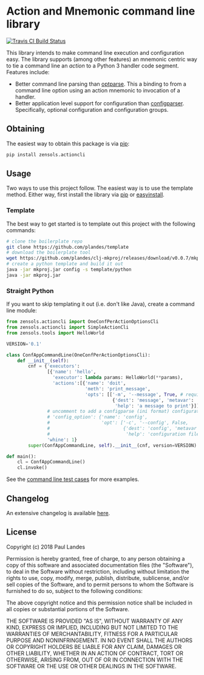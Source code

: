 # Action and Mnemonic command line library

[![Travis CI Build Status][travis-badge]][travis-link]

This library intends to make command line execution and configuration easy.
The library supports (among other features) an mnemonic centric way to
tie a command line an *action* to a Python 3 handler code segment.
Features include:

* Better command line parsing than [optparse].  This a binding to from a
  command line option using an action mnemonic to invocation of a handler.
* Better application level support for configuration than [configparser].
  Specifically, optional configuration and configuration groups.


## Obtaining

The easiest way to obtain this package is via [pip]:

```bash
pip install zensols.actioncli
```


## Usage

Two ways to use this project follow.  The easiest way is to use the template
method.  Either way, first install the library via [pip] or [easyinstall].


### Template

The best way to get started is to template out this project with the following
commands:

```bash
# clone the boilerplate repo
git clone https://github.com/plandes/template
# download the boilerplate tool
wget https://github.com/plandes/clj-mkproj/releases/download/v0.0.7/mkproj.jar
# create a python template and build it out
java -jar mkproj.jar config -s template/python
java -jar mkproj.jar
```


### Straight Python

If you want to skip templating it out (i.e. don't like Java), create a command
line module:

```python
from zensols.actioncli import OneConfPerActionOptionsCli
from zensols.actioncli import SimpleActionCli
from zensols.tools import HelloWorld

VERSION='0.1'

class ConfAppCommandLine(OneConfPerActionOptionsCli):
    def __init__(self):
        cnf = {'executors':
               [{'name': 'hello',
                 'executor': lambda params: HelloWorld(**params),
                 'actions':[{'name': 'doit',
                             'meth': 'print_message',
                             'opts': [['-m', '--message', True, # require argument
                                       {'dest': 'message', 'metavar': 'STRING',
                                        'help': 'a message to print'}]]}]}],
               # uncomment to add a configparse (ini format) configuration file
               # 'config_option': {'name': 'config',
               #                   'opt': ['-c', '--config', False,
               #                           {'dest': 'config', 'metavar': 'FILE',
               #                            'help': 'configuration file'}]},
               'whine': 1}
        super(ConfAppCommandLine, self).__init__(cnf, version=VERSION)

def main():
    cl = ConfAppCommandLine()
    cl.invoke()
```

See the [command line test cases](test/python/cmdop_test.py) for more examples.


## Changelog

An extensive changelog is available [here](CHANGELOG.md).


## License

Copyright (c) 2018 Paul Landes

Permission is hereby granted, free of charge, to any person obtaining a copy of
this software and associated documentation files (the "Software"), to deal in
the Software without restriction, including without limitation the rights to
use, copy, modify, merge, publish, distribute, sublicense, and/or sell copies
of the Software, and to permit persons to whom the Software is furnished to do
so, subject to the following conditions:

The above copyright notice and this permission notice shall be included in all
copies or substantial portions of the Software.

THE SOFTWARE IS PROVIDED "AS IS", WITHOUT WARRANTY OF ANY KIND, EXPRESS OR
IMPLIED, INCLUDING BUT NOT LIMITED TO THE WARRANTIES OF MERCHANTABILITY,
FITNESS FOR A PARTICULAR PURPOSE AND NONINFRINGEMENT. IN NO EVENT SHALL THE
AUTHORS OR COPYRIGHT HOLDERS BE LIABLE FOR ANY CLAIM, DAMAGES OR OTHER
LIABILITY, WHETHER IN AN ACTION OF CONTRACT, TORT OR OTHERWISE, ARISING FROM,
OUT OF OR IN CONNECTION WITH THE SOFTWARE OR THE USE OR OTHER DEALINGS IN THE
SOFTWARE.


<!-- links -->
[pip]: https://pip.pypa.io/en/stable/
[easyinstall]: https://wiki.python.org/moin/EasyInstall
[configparser]: https://docs.python.org/3/library/configparser.html
[optparse]: https://docs.python.org/3/library/optparse.html

[travis-link]: https://travis-ci.org/plandes/actioncli
[travis-badge]: https://travis-ci.org/plandes/actioncli.svg?branch=master
